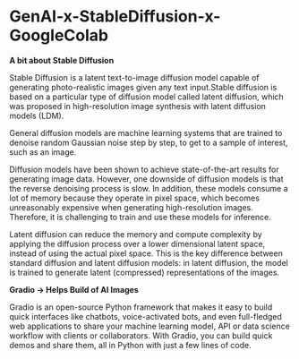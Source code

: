 # GenAI-x-StableDiffusion-x-GoogleColab

**A bit about Stable Diffusion**

Stable Diffusion is a latent text-to-image diffusion model capable of generating photo-realistic images given any text input.Stable diffusion is based on a particular type of diffusion model called latent diffusion, which was proposed in high-resolution image synthesis with latent diffusion models (LDM).

General diffusion models are machine learning systems that are trained to denoise random Gaussian noise step by step, to get to a sample of interest, such as an image.

Diffusion models have been shown to achieve state-of-the-art results for generating image data. However, one downside of diffusion models is that the reverse denoising process is slow. In addition, these models consume a lot of memory because they operate in pixel space, which becomes unreasonably expensive when generating high-resolution images. Therefore, it is challenging to train and use these models for inference.

Latent diffusion can reduce the memory and compute complexity by applying the diffusion process over a lower dimensional latent space, instead of using the actual pixel space. This is the key difference between standard diffusion and latent diffusion models: in latent diffusion, the model is trained to generate latent (compressed) representations of the images.

**Gradio -> Helps Build of AI Images**

Gradio is an open-source Python framework that makes it easy to build quick interfaces like chatbots, voice-activated bots, and even full-fledged web applications to share your machine learning model, API or data science workflow with clients or collaborators. With Gradio, you can build quick demos and share them, all in Python with just a few lines of code. 
